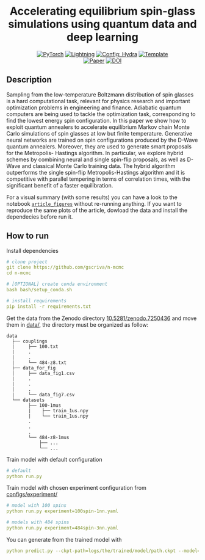 <div align="center">

# Accelerating equilibrium spin-glass simulations using quantum data and deep learning

<a href="https://pytorch.org/get-started/locally/"><img alt="PyTorch" src="https://img.shields.io/badge/PyTorch-ee4c2c?logo=pytorch&logoColor=white"></a>
<a href="https://pytorchlightning.ai/"><img alt="Lightning" src="https://img.shields.io/badge/-Lightning-792ee5?logo=pytorchlightning&logoColor=white"></a>
<a href="https://hydra.cc/"><img alt="Config: Hydra" src="https://img.shields.io/badge/Config-Hydra-89b8cd"></a>
<a href="https://github.com/ashleve/lightning-hydra-template"><img alt="Template" src="https://img.shields.io/badge/-Lightning--Hydra--Template-017F2F?style=flat&logo=github&labelColor=gray"></a><br>
[![Paper](http://img.shields.io/badge/paper-SciPost%20Phys.%2015,%20018%20(2023)-B31B1B.svg)](https://arxiv.org/abs/2210.11288v1)
[![DOI](https://zenodo.org/badge/542095061.svg)](https://zenodo.org/badge/latestdoi/542095061)

</div>

## Description

Sampling from the low-temperature Boltzmann distribution of spin glasses is a hard computational task, relevant for physics research and important optimization problems in engineering and finance.
Adiabatic quantum computers are being used to tackle the optimization task, corresponding to find the lowest energy spin configuration. In this paper we show how to exploit quantum annealers to accelerate equilibrium Markov chain Monte Carlo simulations of spin glasses at low but finite temperature. Generative neural networks are trained on spin configurations produced by the D-Wave quantum annealers. Moreover, they are used to generate smart proposals for the Metropolis-
Hastings algorithm. In particular, we explore hybrid schemes by combining neural and single spin-flip proposals, as well as D-Wave and classical Monte Carlo training data. The hybrid algorithm
outperforms the single spin-flip Metropolis-Hastings algorithm and it is competitive with parallel tempering in terms of correlation times, with the significant benefit of a faster equilibration.

For a visual summary (with some results) you can have a look to the notebook [`article_figures`](article_figures.ipynb) without re-running anything. If you want to reproduce the same plots of the article, dowload the data and install the dependecies before run it.    

## How to run
Install dependencies
```yaml
# clone project
git clone https://github.com/gscriva/n-mcmc
cd n-mcmc

# [OPTIONAL] create conda environment
bash bash/setup_conda.sh

# install requirements
pip install -r requirements.txt
```
Get the data from the Zenodo directory [10.5281/zenodo.7250436](https://doi.org/10.5281/zenodo.7250436) and move them in [data/](data/), the directory must be organized as follow:
```
data
  ├── couplings
  |     ├── 100.txt
  |     .
  |     .
  |     └── 484-z8.txt
  ├── data_for_fig
  |     ├── data_fig1.csv
  |     .
  |     .
  |     .
  |     └── data_fig7.csv
  └── datasets
        ├── 100-1mus
        |    ├── train_1us.npy
        |    └── train_1us.npy
        .
        .
        .
        └── 484-z8-1mus
            ├── ...
            └── ...
```

Train model with default configuration
```yaml
# default
python run.py
```

Train model with chosen experiment configuration from [configs/experiment/](configs/experiment/)
```yaml
# model with 100 spins
python run.py experiment=100spin-1nn.yaml

# models with 484 spins
python run.py experiment=484spin-3nn.yaml
```

You can generate from the trained model with 
```yaml
python predict.py --ckpt-path=logs/the/trained/model/path.ckpt --model=made 
```

<br>
